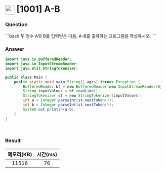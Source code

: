 # <img src="https://d2gd6pc034wcta.cloudfront.net/tier/1.svg" width="30" height="30" style="vertical-align: middle;"/> [1001] A-B

<h3>Question</h3>
```bash
두 정수 A와 B를 입력받은 다음, A-B를 출력하는 프로그램을 작성하시오.
```

<br>

<h3>Answer</h3>

```java
import java.io.BufferedReader;
import java.io.InputStreamReader;
import java.util.StringTokenizer;

public class Main {
	public static void main(String[] agrs) throws Exception {
		BufferedReader bf = new BufferedReader(new InputStreamReader(System.in));
		String inputValues = bf.readLine();
		StringTokenizer st = new StringTokenizer(inputValues);
		int a = Integer.parseInt(st.nextToken());
		int b = Integer.parseInt(st.nextToken());
		System.out.println(a-b);
	}
}
```

<br>

<h3>Result</h3>

|메모리(KB)| 시간(ms)|
|:---:|:---:|
|11516|76|
